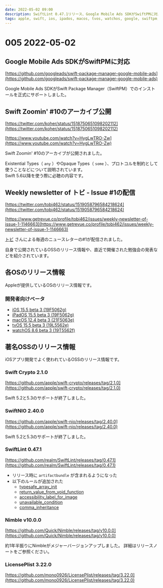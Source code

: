 ```yaml
---
date: 2022-05-02 09:00
description: SwiftLint 0.47.1リリース、Google Mobile Ads SDKがSwiftPMに対応、Swift Zoomin' #10のアーカイブ公開、Weekly newsletter of トビ - Issue #1の配信
tags: apple, swift, ios, ipados, macos, tvos, watchos, google, swiftpm, swift-zoomin, swift-crypto, swift-nio, swiftlint, nimble, license-plist
---
```

# 005 2022-05-02

## Google Mobile Ads SDKがSwiftPMに対応

[https://github.com/googleads/swift-package-manager-google-mobile-ads](https://github.com/googleads/swift-package-manager-google-mobile-ads)

Google Mobile Ads SDKがSwift Package Manager（SwiftPM）でのインストールを正式にサポートしました。

## Swift Zoomin' #10のアーカイブ公開

[https://twitter.com/koher/status/1518750651098202112](https://twitter.com/koher/status/1518750651098202112)

[https://www.youtube.com/watch?v=HygLwTRO-Zw](https://www.youtube.com/watch?v=HygLwTRO-Zw)

Swift Zoomin' #10のアーカイブが公開されました。

Existential Types（ `any` ）やOpaque Types（ `some` ）、プロトコルを制約として使うことなどについて説明されています。  
Swift 5.6以降を使う際に必聴の内容です。

## Weekly newsletter of トビ - Issue #1の配信

[https://twitter.com/tobi462/status/1519058796584218624](https://twitter.com/tobi462/status/1519058796584218624)

[https://www.getrevue.co/profile/tobi462/issues/weekly-newsletter-of-issue-1-1146663](https://www.getrevue.co/profile/tobi462/issues/weekly-newsletter-of-issue-1-1146663)

[トビ](https://www.getrevue.co/profile/tobi462) さんによる毎週のニュースレターの#1が配信されました。

自身で公開されているOSSのリリース情報や、直近で開催された勉強会の発表などを紹介されています。

## 各OSのリリース情報

Appleが提供しているOSのリリース情報です。

### 開発者向けベータ

- [iOS 15.5 beta 3 (19F5062g)](https://developer.apple.com/news/releases/?id=04262022d)
- [iPadOS 15.5 beta 3 (19F5062g)](https://developer.apple.com/news/releases/?id=04262022c)
- [macOS 12.4 beta 3 (21F5063e)](https://developer.apple.com/news/releases/?id=04262022e)
- [tvOS 15.5 beta 3 (19L5562e)](https://developer.apple.com/news/releases/?id=04262022a)
- [watchOS 8.6 beta 3 (19T5562f)](https://developer.apple.com/news/releases/?id=04262022b)

## 著名OSSのリリース情報

iOSアプリ開発でよく使われているOSSのリリース情報です。

### Swift Crypto 2.1.0

[https://github.com/apple/swift-crypto/releases/tag/2.1.0](https://github.com/apple/swift-crypto/releases/tag/2.1.0)

Swift 5.2と5.3のサポートが終了しました。

### SwiftNIO 2.40.0

[https://github.com/apple/swift-nio/releases/tag/2.40.0](https://github.com/apple/swift-nio/releases/tag/2.40.0)

Swift 5.2と5.3のサポートが終了しました。

### SwiftLint 0.47.1

[https://github.com/realm/SwiftLint/releases/tag/0.47.1](https://github.com/realm/SwiftLint/releases/tag/0.47.1)

- リリース時に `artifactbundle` が含まれるようになった
- 以下のルールが追加された
  - [typesafe_array_init](https://realm.github.io/SwiftLint/typesafe_array_init.html)
  - [return_value_from_void_function](https://realm.github.io/SwiftLint/return_value_from_void_function.html)
  - [accessibility_label_for_image](https://realm.github.io/SwiftLint/accessibility_label_for_image.html)
  - [unavailable_condition](https://realm.github.io/SwiftLint/unavailable_condition.html)
  - [comma_inheritance](https://realm.github.io/SwiftLint/comma_inheritance.html)

### Nimble v10.0.0

[https://github.com/Quick/Nimble/releases/tag/v10.0.0](https://github.com/Quick/Nimble/releases/tag/v10.0.0)

約1年半振りにNimbleがメジャーバージョンアップしました。
詳細はリリースノートをご参照ください。

### LicensePlist 3.22.0

[https://github.com/mono0926/LicensePlist/releases/tag/3.22.0](https://github.com/mono0926/LicensePlist/releases/tag/3.22.0)
